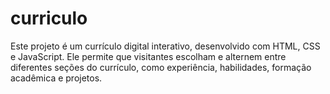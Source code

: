 # curriculo
Este projeto é um currículo digital interativo, desenvolvido com HTML, CSS e JavaScript. Ele permite que visitantes escolham e alternem entre diferentes seções do currículo, como experiência, habilidades, formação acadêmica e projetos.
